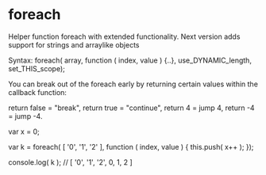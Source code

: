 # foreach
Helper function foreach with extended functionality.
Next version adds support for strings and arraylike objects

Syntax: foreach( array, function ( index, value ) {..}, use_DYNAMIC_length, set_THIS_scope);

You can break out of the foreach early by returning certain values within the callback function:

return false = "break",
return true = "continue",
return 4 = jump 4,
return -4 = jump -4.

var x = 0;

var k = foreach( [ '0', '1', '2' ], function ( index, value ) {
    this.push( x++ );
});

console.log( k ); // [ '0', '1', '2', 0, 1, 2 ]
